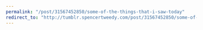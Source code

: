 ```yaml
---
permalink: "/post/31567452850/some-of-the-things-that-i-saw-today"
redirect_to: "http://tumblr.spencertweedy.com/post/31567452850/some-of-the-things-that-i-saw-today"
---
```

